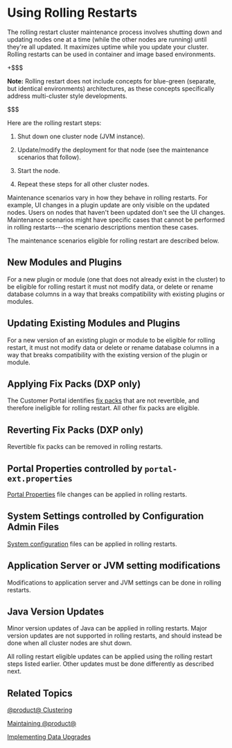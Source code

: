 # Using Rolling Restarts [](id=using-rolling-restarts)

The rolling restart cluster maintenance process involves shutting down and
updating nodes one at a time (while the other nodes are running) until they're
all updated. It maximizes uptime while you update your cluster. Rolling restarts
can be used in container and image based environments. 

+$$$

**Note:** Rolling restart does not include concepts for blue-green (separate,
but identical environments) architectures, as these concepts specifically
address multi-cluster style developments.

$$$

Here are the rolling restart steps:

1.  Shut down one cluster node (JVM instance). 

2.  Update/modify the deployment for that node (see the maintenance scenarios 
    that follow). 

3.  Start the node. 

4.  Repeat these steps for all other cluster nodes. 

Maintenance scenarios vary in how they behave in rolling restarts. For example,
UI changes in a plugin update are only visible on the updated nodes. Users on
nodes that haven't been updated don't see the UI changes. Maintenance scenarios
might have specific cases that cannot be performed in rolling restarts---the
scenario descriptions mention these cases. 

The maintenance scenarios eligible for rolling restart are described below. 

## New Modules and Plugins [](id=new-plugins-and-modules)

For a new plugin or module (one that does not already exist in the cluster) to
be eligible for rolling restart it must not modify data, or delete or rename
database columns in a way that breaks compatibility with existing plugins or
modules. 

## Updating Existing Modules and Plugins [](id=updating-existing-plugins-and-modules)

For a new version of an existing plugin or module to be eligible for rolling
restart, it must not modify data or delete or rename database columns in a way
that breaks compatibility with the existing version of the plugin or module. 

## Applying Fix Packs (DXP only) [](id=applying-fix-packs-dxp-only)

The Customer Portal identifies
[fix packs](/discover/deployment/-/knowledge_base/7-1/maintaining-liferay)
that are not revertible, and therefore ineligible for rolling restart. All other
fix packs are eligible. 

## Reverting Fix Packs (DXP only) [](id=reverting-fix-packs-dxp-only)

Revertible fix packs can be removed in rolling restarts. 

## Portal Properties controlled by `portal-ext.properties` [](id=portal-properties-controlled-by-portal-ext-properties)
 
[Portal Properties](@platform-ref@/7.1-latest/propertiesdoc/portal.properties.html)
file changes can be applied in rolling restarts. 

## System Settings controlled by Configuration Admin Files [](id=system-settings-controlled-by-configuration-admin-files)

[System configuration](/discover/portal/-/knowledge_base/7-1/understanding-system-configuration-files)
files can be applied in rolling restarts. 

## Application Server or JVM setting modifications [](id=application-server-or-jvm-setting-modifications)

Modifications to application server and JVM settings can be done in rolling
restarts. 

## Java Version Updates [](id=java-version-updates)

Minor version updates of Java can be applied in rolling restarts. Major version
updates are not supported in rolling restarts, and should instead be done when
all cluster nodes are shut down. 

All rolling restart eligible updates can be applied using the rolling restart
steps listed earlier. Other updates must be done differently as described next. 

## Related Topics [](id=related-topics)

[@product@ Clustering](/discover/deployment/-/knowledge_base/7-1/liferay-clustering)

[Maintaining @product@](/discover/deployment/-/knowledge_base/7-1/maintaining-liferay)

[Implementing Data Upgrades](/develop/tutorials/-/knowledge_base/7-1/data-upgrades)
